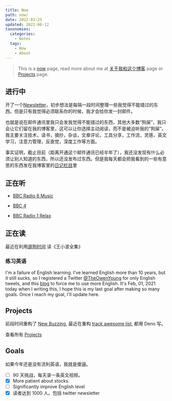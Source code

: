 ```yaml
---
title: Now
path: now/
date: 2022-03-25
updated: 2022-06-12
taxonomies:
  categories:
    - Notes
  tags:
    - Now
    - About
---
```


> This is a [now](https://nownownow.com/about) page, read more about me at [关于我和这个博客](/content/pages/about.md) page or [Projects](/content/projects.md) page.

## 进行中

开了一个[Newsletter](https://digests.owenyoung.com/)，初步想法是每隔一段时间整理一些我觉得不能错过的东西。但是只有我觉得必须联系你的时候，我才会给你发一封邮件。

也就是说在邮件通讯里我只会发我觉得不能错过的东西，其他大多数“狗屎”，我只会让它们留在我的博客里，这可以让你选择主动阅读，而不是被迫听我的“狗屎”。我主要关注技术，读书，摘抄，杂谈，文章评论，工具分享，工作流，灵感，英文学习，注意力管理，反直觉，深度工作等方面。

事实证明，截止目前（距离开通这个邮件通讯已经半年了），我还没发现有什么必须让别人知道的东西，所以还没发布过东西。但是我每天都会把我看到的一些有意思的东西发在我博客里的[日记栏目](/categories/journal/)里

## 正在听

- [BBC Radio 6 Music](https://www.bbc.co.uk/sounds/play/live:bbc_6music)

- [BBC 4](https://www.bbc.co.uk/sounds/play/live:bbc_radio_fourfm)

- [BBC Radio 1 Relax](https://www.bbc.co.uk/sounds/play/live:bbc_radio_one_relax)

## 正在读

最近在利用[遛狗时间](/content/blog/reading-while-walking-dogs.md) 读《王小波全集》

### 练习英语

I'm a failure of English learning. I've learned English more than 10 years, but it still sucks, so I registered a Twitter [@TheOwenYoung](https://twitter.com/TheOwenYoung) for only English tweets, and this [blog](https://blog.owenyoung.com) to force me to use more English. It's Feb, 01, 2021 today when I writing this, I hope this is my last goal after making so many goals. Once I reach my goal, I'll update here.

## Projects

前段时间重构了 [New Buzzing](/content/blog/new-buzzing/index.md), 最近在重构 [track awesome list](https://www.trackawesomelist.com/), 都用 Deno 写。

查看所有 [Projects](/content/projects.md)

## Goals

如果今年还是没有流利英语，我就是傻逼。

- [ ] 90 天挑战，每天录一条英文视频。
- [x] More patient about stocks.
- [ ] Significantly improve English level
- [x] 读者达到 1000 人。包括 twitter newsletter
